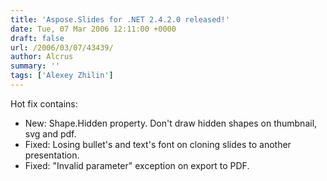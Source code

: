 ```yaml
---
title: 'Aspose.Slides for .NET 2.4.2.0 released!'
date: Tue, 07 Mar 2006 12:11:00 +0000
draft: false
url: /2006/03/07/43439/
author: Alcrus
summary: ''
tags: ['Alexey Zhilin']
---
```


Hot fix contains:  

*   New: Shape.Hidden property. Don't draw hidden shapes on thumbnail, svg and pdf.
*   Fixed: Losing bullet's and text's font on cloning slides to another presentation.
*   Fixed: "Invalid parameter" exception on export to PDF.







